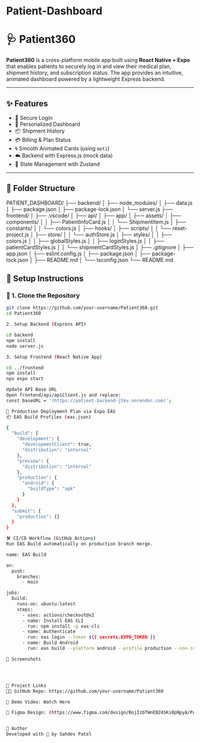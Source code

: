 # Patient-Dashboard

# 🩺 Patient360

**Patient360** is a cross-platform mobile app built using **React Native + Expo** that enables patients to securely log in and view their medical plan, shipment history, and subscription status. The app provides an intuitive, animated dashboard powered by a lightweight Express backend.

---

## ✨ Features

- 🔐 Secure Login
- 🧑 Personalized Dashboard
- 📦 Shipment History
- 💳 Billing & Plan Status
- 🌀 Smooth Animated Cards (using `moti`)
- ☁️ Backend with Express.js (mock data)
- 💾 State Management with Zustand

---

## 📁 Folder Structure

PATIENT_DASHBOARD/
├── backend/
│   ├── node_modules/
│   ├── data.js
│   ├── package.json
│   ├── package-lock.json
│   └── server.js
├── frontend/
│   ├── .vscode/
│   ├── api/
│   ├── app/
│   ├── assets/
│   ├── components/
│   │   ├── PatientInfoCard.js
│   │   └── ShipmentItem.js
│   ├── constants/
│   │   └── colors.js
│   ├── hooks/
│   ├── scripts/
│   │   └── reset-project.js
│   ├── store/
│   │   └── authStore.js
│   ├── styles/
│   │   ├── colors.js
│   │   ├── globalStyles.js
│   │   ├── loginStyles.js
│   │   ├── patientCardStyles.js
│   │   └── shipmentCardStyles.js
│   ├── .gitignore
│   ├── app.json
│   ├── eslint.config.js
│   ├── package.json
│   ├── package-lock.json
│   ├── README.md
│   └── tsconfig.json
└── README.md


## 🔧 Setup Instructions

### 🔹 1. Clone the Repository

```bash
git clone https://github.com/your-username/Patient360.git
cd Patient360

2. Setup Backend (Express API)

cd backend
npm install
node server.js

3. Setup Frontend (React Native App)

cd ../frontend
npm install
npx expo start

Update API Base URL
Open frontend/api/apiClient.js and replace:
const baseURL = '(https://patient-backend-j5kv.onrender.com)';

🚀 Production Deployment Plan via Expo EAS
📦 EAS Build Profiles (eas.json)

{
  "build": {
    "development": {
      "developmentClient": true,
      "distribution": "internal"
    },
    "preview": {
      "distribution": "internal"
    },
    "production": {
      "android": {
        "buildType": "apk"
      }
    }
  },
  "submit": {
    "production": {}
  }
}

🛠 CI/CD Workflow (GitHub Actions)
Run EAS Build automatically on production branch merge.

name: EAS Build

on:
  push:
    branches:
      - main

jobs:
  build:
    runs-on: ubuntu-latest
    steps:
      - uses: actions/checkout@v2
      - name: Install EAS CLI
        run: npm install -g eas-cli
      - name: Authenticate
        run: eas login --token ${{ secrets.EXPO_TOKEN }}
      - name: Build Android
        run: eas build --platform android --profile production --non-interactive

📸 Screenshots




🔗 Project Links
🧑‍💻 GitHub Repo: https://github.com/your-username/Patient360

🎥 Demo Video: Watch Here

🎨 Figma Design: (https://www.figma.com/design/BojIzbTWnEBZ4SKs0pNpyA/PATIENT-DASHBOARD?node-id=0-1&p=f&t=XZUiToREG4nN7ntS-0)


🙌 Author
Developed with 💙 by Sahdev Patel


